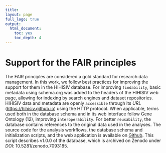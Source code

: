 ```yaml
---
title: 
layout: page
full_logo: true
output:
  html_document:
    toc: yes
    toc_depth: 4
---
```


# Support for the FAIR principles

The FAIR principles are considered a gold standard for research data management. In this work, we follow best practices for improving the support for them in the HIHISIV database. For improving `findability`, basic metadata using schema.org was added to the headers of the HIHISIV web page, allowing for indexing by search engines and dataset repositories. HIHISIV data and metadata are openly `accessible` through its *URL* (https://hihisiv.github.io) using the HTTP protocol. When applicable, terms used both in the database schema and in its web interface follow Gene Ontology (12), improving `interoperability`. For better `reusability`, the database contains references to the original data used in the analyses. The source code for the analysis workflows, the database schema and initialization scripts, and the web application is available on [Github](https://github.com/quelopes/hihisiv). This script describes v1.0.0 of the database, which is archived on Zenodo under *DOI*: 10.5281/zenodo.7093185. 












